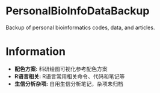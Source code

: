 # PersonalBioInfoDataBackup
Backup of personal bioinformatics codes, data, and articles.

# Information

- **配色方案:** 科研绘图可视化参考配色方案
- **R语言相关:** R语言常用相关命令、代码和笔记等
- **生信分析杂项:** 自用生信分析笔记，杂项未归档
